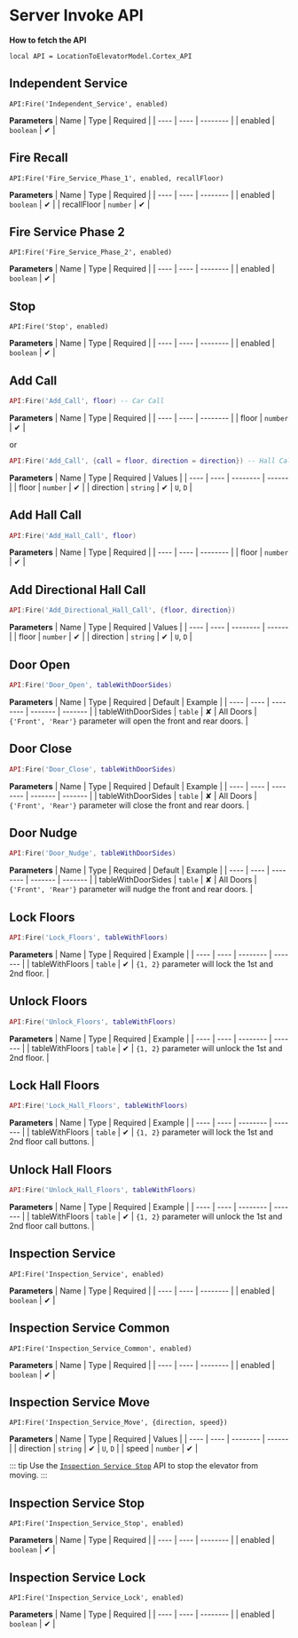 # Server Invoke API

**How to fetch the API**
```lua:no-line-numbers
local API = LocationToElevatorModel.Cortex_API
```

## Independent Service
```lua:no-line-numbers
API:Fire('Independent_Service', enabled)
```

**Parameters**
| Name | Type | Required |
| ---- | ---- | -------- |
| enabled | `boolean` | ✔ |

## Fire Recall
```lua:no-line-numbers
API:Fire('Fire_Service_Phase_1', enabled, recallFloor)
```
**Parameters**
| Name | Type | Required |
| ---- | ---- | -------- |
| enabled | `boolean` | ✔ |
| recallFloor | `number` | ✔ |

## Fire Service Phase 2
```lua:no-line-numbers
API:Fire('Fire_Service_Phase_2', enabled)
```

**Parameters**
| Name | Type | Required |
| ---- | ---- | -------- |
| enabled | `boolean` | ✔ |

## Stop
```lua:no-line-numbers
API:Fire('Stop', enabled)
```

**Parameters**
| Name | Type | Required |
| ---- | ---- | -------- |
| enabled | `boolean` | ✔ |

## Add Call
```lua
API:Fire('Add_Call', floor) -- Car Call
```

**Parameters**
| Name | Type | Required |
| ---- | ---- | -------- |
| floor | `number` | ✔ |

or

```lua
API:Fire('Add_Call', {call = floor, direction = direction}) -- Hall Call
```
**Parameters**
| Name | Type | Required | Values |
| ---- | ---- | -------- | ------ |
| floor | `number` | ✔ |
| direction | `string` | ✔ | `U`, `D` |

## Add Hall Call
```lua
API:Fire('Add_Hall_Call', floor)
```

**Parameters**
| Name | Type | Required |
| ---- | ---- | -------- |
| floor | `number` | ✔ |


## Add Directional Hall Call
```lua
API:Fire('Add_Directional_Hall_Call', {floor, direction})
```

**Parameters**
| Name | Type | Required | Values |
| ---- | ---- | -------- | ------ |
| floor | `number` | ✔ |
| direction | `string` | ✔ | `U`, `D` |

## Door Open
```lua
API:Fire('Door_Open', tableWithDoorSides)
```

**Parameters**
| Name | Type | Required | Default | Example |
| ---- | ---- | -------- | ------- | ------- |
| tableWithDoorSides | `table` | ✘ | All Doors | `{'Front', 'Rear'}` parameter will open the front and rear doors. |

## Door Close
```lua
API:Fire('Door_Close', tableWithDoorSides)
```

**Parameters**
| Name | Type | Required | Default | Example |
| ---- | ---- | -------- | ------- | ------- |
| tableWithDoorSides | `table` | ✘ | All Doors | `{'Front', 'Rear'}` parameter will close the front and rear doors. |

## Door Nudge
```lua
API:Fire('Door_Nudge', tableWithDoorSides)
```

**Parameters**
| Name | Type | Required | Default | Example |
| ---- | ---- | -------- | ------- | ------- |
| tableWithDoorSides | `table` | ✘ | All Doors | `{'Front', 'Rear'}` parameter will nudge the front and rear doors. |

## Lock Floors
```lua
API:Fire('Lock_Floors', tableWithFloors)
```

**Parameters**
| Name | Type | Required | Example |
| ---- | ---- | -------- | ------- |
| tableWithFloors | `table` | ✔ | `{1, 2}` parameter will lock the 1st and 2nd floor. |

## Unlock Floors
```lua
API:Fire('Unlock_Floors', tableWithFloors)
```

**Parameters**
| Name | Type | Required | Example |
| ---- | ---- | -------- | ------- |
| tableWithFloors | `table` | ✔ | `{1, 2}` parameter will unlock the 1st and 2nd floor. |

## Lock Hall Floors
```lua
API:Fire('Lock_Hall_Floors', tableWithFloors)
```

**Parameters**
| Name | Type | Required | Example |
| ---- | ---- | -------- | ------- |
| tableWithFloors | `table` | ✔ | `{1, 2}` parameter will lock the 1st and 2nd floor call buttons. |

## Unlock Hall Floors
```lua
API:Fire('Unlock_Hall_Floors', tableWithFloors)
```

**Parameters**
| Name | Type | Required | Example |
| ---- | ---- | -------- | ------- |
| tableWithFloors | `table` | ✔ | `{1, 2}` parameter will unlock the 1st and 2nd floor call buttons. |

## Inspection Service
```lua:no-line-numbers
API:Fire('Inspection_Service', enabled)
```

**Parameters**
| Name | Type | Required |
| ---- | ---- | -------- |
| enabled | `boolean` | ✔ |

## Inspection Service Common
```lua:no-line-numbers
API:Fire('Inspection_Service_Common', enabled)
```

**Parameters**
| Name | Type | Required |
| ---- | ---- | -------- |
| enabled | `boolean` | ✔ |

## Inspection Service Move
```lua:no-line-numbers
API:Fire('Inspection_Service_Move', {direction, speed})
```

**Parameters**
| Name | Type | Required | Values |
| ---- | ---- | -------- | ------ |
| direction | `string` | ✔ | `U`, `D` |
| speed | `number` | ✔ |

::: tip
Use the [`Inspection Service Stop`](#inspection-service-stop) API to stop the elevator from moving.
:::

## Inspection Service Stop
```lua:no-line-numbers
API:Fire('Inspection_Service_Stop', enabled)
```

**Parameters**
| Name | Type | Required |
| ---- | ---- | -------- |
| enabled | `boolean` | ✔ |

## Inspection Service Lock
```lua:no-line-numbers
API:Fire('Inspection_Service_Lock', enabled)
```

**Parameters**
| Name | Type | Required |
| ---- | ---- | -------- |
| enabled | `boolean` | ✔ |